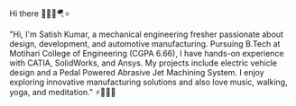 Hi there 🎯🌈🏅🪂⭐️

"Hi, I'm Satish Kumar, a mechanical engineering fresher passionate about design, development, and automotive manufacturing. Pursuing B.Tech at Motihari College of Engineering (CGPA 6.66), I have hands-on experience with CATIA, SolidWorks, and Ansys. My projects include electric vehicle design and a Pedal Powered Abrasive Jet Machining System. I enjoy exploring innovative manufacturing solutions and also love music, walking, yoga, and meditation." ⚡️🎉🎯🔮
